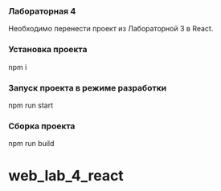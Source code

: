 ### Лабораторная 4
Необходимо перенести проект из Лабораторной 3 в React.

### Установка проекта
npm i

### Запуск проекта в режиме разработки
npm run start

### Сборка проекта
npm run build
# web_lab_4_react
